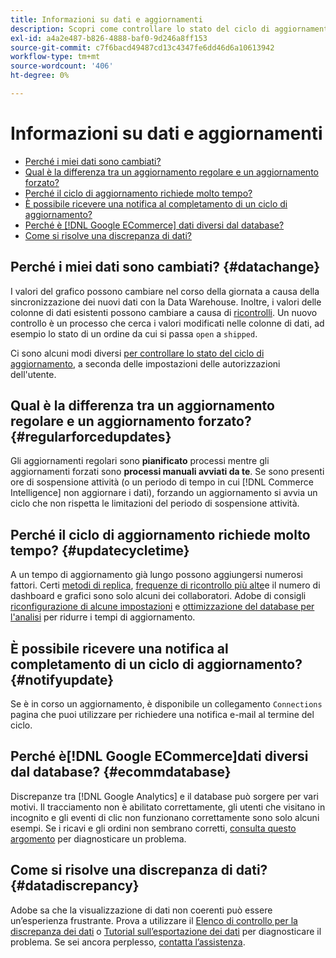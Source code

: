 ```yaml
---
title: Informazioni su dati e aggiornamenti
description: Scopri come controllare lo stato del ciclo di aggiornamento.
exl-id: a4a2e487-b826-4888-baf0-9d246a8ff153
source-git-commit: c7f6bacd49487cd13c4347fe6dd46d6a10613942
workflow-type: tm+mt
source-wordcount: '406'
ht-degree: 0%

---
```


# Informazioni su dati e aggiornamenti

* [Perché i miei dati sono cambiati?](#datachange)
* [Qual è la differenza tra un aggiornamento regolare e un aggiornamento forzato?](#regularforcedupdates)
* [Perché il ciclo di aggiornamento richiede molto tempo?](#updatecycletime)
* [È possibile ricevere una notifica al completamento di un ciclo di aggiornamento?](#notifyupdate)
* [Perché è [!DNL Google ECommerce] dati diversi dal database?](#ecommdatabase)
* [Come si risolve una discrepanza di dati?](#datadiscrepancy)

## Perché i miei dati sono cambiati? {#datachange}

I valori del grafico possono cambiare nel corso della giornata a causa della sincronizzazione dei nuovi dati con la Data Warehouse. Inoltre, i valori delle colonne di dati esistenti possono cambiare a causa di [ricontrolli](../data-warehouse-mgr/cfg-data-rechecks.md). Un nuovo controllo è un processo che cerca i valori modificati nelle colonne di dati, ad esempio lo stato di un ordine da cui si passa `open` a `shipped`.

Ci sono alcuni modi diversi [per controllare lo stato del ciclo di aggiornamento](../../best-practices/check-update-cycle.md), a seconda delle impostazioni delle autorizzazioni dell&#39;utente.

## Qual è la differenza tra un aggiornamento regolare e un aggiornamento forzato? {#regularforcedupdates}

Gli aggiornamenti regolari sono **pianificato** processi mentre gli aggiornamenti forzati sono **processi manuali avviati da te**. Se sono presenti ore di sospensione attività (o un periodo di tempo in cui [!DNL Commerce Intelligence] non aggiornare i dati), forzando un aggiornamento si avvia un ciclo che non rispetta le limitazioni del periodo di sospensione attività.

## Perché il ciclo di aggiornamento richiede molto tempo? {#updatecycletime}

A un tempo di aggiornamento già lungo possono aggiungersi numerosi fattori. Certi [metodi di replica](../data-warehouse-mgr/cfg-replication-methods.md), [frequenze di ricontrollo più alte](../data-warehouse-mgr/cfg-data-rechecks.md)e il numero di dashboard e grafici sono solo alcuni dei collaboratori. Adobe di consigli [riconfigurazione di alcune impostazioni](../../best-practices/reduce-update-cycle-time.md) e [ottimizzazione del database per l&#39;analisi](../../best-practices/opt-db-analysis.md) per ridurre i tempi di aggiornamento.

## È possibile ricevere una notifica al completamento di un ciclo di aggiornamento? {#notifyupdate}

Se è in corso un aggiornamento, è disponibile un collegamento `Connections` pagina che puoi utilizzare per richiedere una notifica e-mail al termine del ciclo.

## Perché è[!DNL Google ECommerce]dati diversi dal database? {#ecommdatabase}

Discrepanze tra [!DNL Google Analytics] e il database può sorgere per vari motivi. Il tracciamento non è abilitato correttamente, gli utenti che visitano in incognito e gli eventi di clic non funzionano correttamente sono solo alcuni esempi. Se i ricavi e gli ordini non sembrano corretti, [consulta questo argomento](https://experienceleague.adobe.com/docs/commerce-knowledge-base/kb/troubleshooting/miscellaneous/diagnosing-google-ecommerce-revenue-discrepancies.html) per diagnosticare un problema.

## Come si risolve una discrepanza di dati? {#datadiscrepancy}

Adobe sa che la visualizzazione di dati non coerenti può essere un’esperienza frustrante. Prova a utilizzare il [Elenco di controllo per la discrepanza dei dati](https://experienceleague.adobe.com/docs/commerce-knowledge-base/kb/troubleshooting/miscellaneous/diagnosing-a-data-discrepancy.html) o [Tutorial sull’esportazione dei dati](https://experienceleague.adobe.com/docs/commerce-knowledge-base/kb/troubleshooting/miscellaneous/using-data-exports-to-pinpoint-discrepancies.html) per diagnosticare il problema. Se sei ancora perplesso, [contatta l’assistenza](https://experienceleague.adobe.com/docs/commerce-knowledge-base/kb/troubleshooting/miscellaneous/mbi-service-policies.html).
